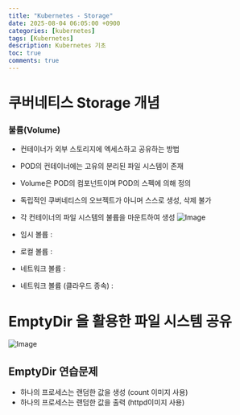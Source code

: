 ```yaml
---
title: "Kubernetes - Storage"
date: 2025-08-04 06:05:00 +0900
categories: [kubernetes]
tags: [Kubernetes]
description: Kubernetes 기초
toc: true
comments: true
---
```


# 쿠버네티스 Storage 개념

### 불륨(Volume)

- 컨테이너가 외부 스토리지에 엑세스하고 공유하는 방법
- POD의 컨테이너에는 고유의 분리된 파일 시스템이 존재
- Volume은 POD의 컴포넌트이며 POD의 스펙에 의해 정의
- 독립적인 쿠버네티스의 오브젝트가 아니며 스스로 생성, 삭제 불가
- 각 컨테이너의 파일 시스템의 불륨을 마운트하여 생성
![Image](https://prod-files-secure.s3.us-west-2.amazonaws.com/e6db513d-ec54-40ff-aa74-2487b0bcfe15/d08779ff-3c8c-4b96-8118-7844ca4a7e40/Untitled.png?X-Amz-Algorithm=AWS4-HMAC-SHA256&X-Amz-Content-Sha256=UNSIGNED-PAYLOAD&X-Amz-Credential=ASIAZI2LB466WUYPUWXN%2F20250804%2Fus-west-2%2Fs3%2Faws4_request&X-Amz-Date=20250804T070529Z&X-Amz-Expires=3600&X-Amz-Security-Token=IQoJb3JpZ2luX2VjEAYaCXVzLXdlc3QtMiJIMEYCIQDw8bpzZLnQ9WM%2BXoUf1NJ14FEuHImnoJdMtgc2q%2FRPQwIhANxTMkfd17nKz%2F%2B0H%2BuJbMTgywEt6ASMtnJJ4G6RWpgnKv8DCD8QABoMNjM3NDIzMTgzODA1IgyYC3hj6SPvTxI4HDoq3ANplSP65WGB%2Btw1nSbSdE7fkKgXY7CLUimSDWM2eJOHe4XBiJQEnRt1KcBJCS66OXOmX0pP8N9e7%2BvyotlMYmJCW%2FCLaGrS4DJOA6fnC4eR3ejX0UMZRjPHcgqDNev870toZzjdapiyHztZqIWV%2BEZ6UVZwnc491Vbtr4GTlZjh1gTq1C1xNo4AzCkJp%2FHHy9lEFCy3szuIkc2uysDZegenBwa9u%2B976xsoyOGO0G7E2gLtP5KFfRpwGt%2B0TYSXJApPRVslg7MWZtJIuz1sw5vT0shVS8UHwjurwwIB4tg0AjUy%2FwnZm7b2opQNyPcCnyKP%2B1OdrU0pTwc7pn3W13XcNsQ2A8uQk5koGObUyROaREfMtLhscG75sVuu0rtZwAzcR2hLNrTSjvM1gsx62UfJGRylGEs8AhE9aatW8TDbUyDTA5%2BQ3C2TYDMaRoRDQDFdpz3PJB2uwFQ%2F12tAbdjfvGYZU292r74oMj5F3UIZBvhf1T3KMKzBYvVr6iiuMu2zMqYAUYUPHruMg4Bp31IeT0CDvvmFiYGdsaudSDWBW0i5EmHkS0BF4m4900qYFIslxYe%2FwHS9pE0UlTuQhRlJh%2FtNVJc%2B8uAa%2FDZTeYD3RIop2pibpny4XMOeRDC6jcHEBjqkAURo9iDsm9KScakuMn1gkqSzhAdW5%2BQF5eyB8MeHoIvTx2fVUaCjxiJypVAaoxQ%2FJ3ZCo58gq2KVmB3eLFLtLCQSHFYppjGxjZItIjF3epO7pFVBximNrnAZehJsooGgtns6p%2BN70DEDcvUz67cCJn%2BbWwf0bNVicurxwpt91OyMKniKkO%2F2HaKmIHIynL0nFWj9l1%2B4f8gAmOlnmzZ8H0DuUJCm&X-Amz-Signature=ff148b571caffbfc4e88fec198dc0b4c4c822888b8325631703093e17a4ca0f7&X-Amz-SignedHeaders=host&x-amz-checksum-mode=ENABLED&x-id=GetObject)

- 임시 볼륨 : 
- 로컬 볼륨 :
- 네트워크 볼륨 :
- 네트워크 볼륨 (클라우드 종속) :
# EmptyDir 을 활용한 파일 시스템 공유

![Image](https://prod-files-secure.s3.us-west-2.amazonaws.com/e6db513d-ec54-40ff-aa74-2487b0bcfe15/0fd040f0-b611-4ac4-887d-76487068320b/Untitled.png?X-Amz-Algorithm=AWS4-HMAC-SHA256&X-Amz-Content-Sha256=UNSIGNED-PAYLOAD&X-Amz-Credential=ASIAZI2LB466WUYPUWXN%2F20250804%2Fus-west-2%2Fs3%2Faws4_request&X-Amz-Date=20250804T070529Z&X-Amz-Expires=3600&X-Amz-Security-Token=IQoJb3JpZ2luX2VjEAYaCXVzLXdlc3QtMiJIMEYCIQDw8bpzZLnQ9WM%2BXoUf1NJ14FEuHImnoJdMtgc2q%2FRPQwIhANxTMkfd17nKz%2F%2B0H%2BuJbMTgywEt6ASMtnJJ4G6RWpgnKv8DCD8QABoMNjM3NDIzMTgzODA1IgyYC3hj6SPvTxI4HDoq3ANplSP65WGB%2Btw1nSbSdE7fkKgXY7CLUimSDWM2eJOHe4XBiJQEnRt1KcBJCS66OXOmX0pP8N9e7%2BvyotlMYmJCW%2FCLaGrS4DJOA6fnC4eR3ejX0UMZRjPHcgqDNev870toZzjdapiyHztZqIWV%2BEZ6UVZwnc491Vbtr4GTlZjh1gTq1C1xNo4AzCkJp%2FHHy9lEFCy3szuIkc2uysDZegenBwa9u%2B976xsoyOGO0G7E2gLtP5KFfRpwGt%2B0TYSXJApPRVslg7MWZtJIuz1sw5vT0shVS8UHwjurwwIB4tg0AjUy%2FwnZm7b2opQNyPcCnyKP%2B1OdrU0pTwc7pn3W13XcNsQ2A8uQk5koGObUyROaREfMtLhscG75sVuu0rtZwAzcR2hLNrTSjvM1gsx62UfJGRylGEs8AhE9aatW8TDbUyDTA5%2BQ3C2TYDMaRoRDQDFdpz3PJB2uwFQ%2F12tAbdjfvGYZU292r74oMj5F3UIZBvhf1T3KMKzBYvVr6iiuMu2zMqYAUYUPHruMg4Bp31IeT0CDvvmFiYGdsaudSDWBW0i5EmHkS0BF4m4900qYFIslxYe%2FwHS9pE0UlTuQhRlJh%2FtNVJc%2B8uAa%2FDZTeYD3RIop2pibpny4XMOeRDC6jcHEBjqkAURo9iDsm9KScakuMn1gkqSzhAdW5%2BQF5eyB8MeHoIvTx2fVUaCjxiJypVAaoxQ%2FJ3ZCo58gq2KVmB3eLFLtLCQSHFYppjGxjZItIjF3epO7pFVBximNrnAZehJsooGgtns6p%2BN70DEDcvUz67cCJn%2BbWwf0bNVicurxwpt91OyMKniKkO%2F2HaKmIHIynL0nFWj9l1%2B4f8gAmOlnmzZ8H0DuUJCm&X-Amz-Signature=0232794d84ecc154a492b99272b343a708ccddf1cb785598965441e4d38852a3&X-Amz-SignedHeaders=host&x-amz-checksum-mode=ENABLED&x-id=GetObject)

## EmptyDir 연습문제

- 하나의 프로세스는 랜덤한 값을 생성 (count 이미지 사용)
- 하나의 프로세스는 랜덤한 값을 출력 (httpd이미지 사용)

